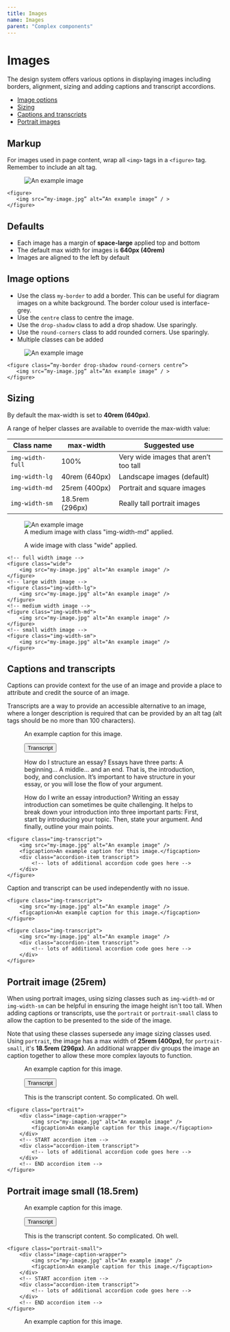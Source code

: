 ```yaml
---
title: Images
name: Images
parent: "Complex components"
---
```

<h1 class="margin-top-zero">Images</h1>
<p class="lead">The design system offers various options in displaying images including  borders, alignment, sizing and adding captions and transcript accordions.
</p>
<ul class="link-list">
	<li><a href="#options">Image options</a></li>
	<li><a href="#sizing">Sizing</a></li>
	<li><a href="#captions">Captions and transcripts</a></li>
	<li><a href="#portrait">Portrait images</a></li>
</ul>
<h2>Markup</h2>
<p>For images used in page content, wrap all <code>&lt;img&gt;</code> tags in a <code>&lt;figure&gt;</code> tag. Remember to include an alt tag.</p>
<figure>
    <img src="/design-system/images/landscape.jpg" alt="An example image" />
</figure>
<div class="highlight">
<pre class="chroma">
<code class="language-html">&lt;figure&gt;
   &lt;img src=&rdquo;my-image.jpg&rdquo; alt=&rdquo;An example image&rdquo; / &gt;
&lt;/figure&gt;</code>
</pre></div>
<h2>Defaults</h2>
<ul>
	<li>Each image has a margin of <strong>space-large</strong> applied top and bottom</li>
	<li>The default max width for images is <strong>640px (40rem)</strong></li>
	<li>Images are aligned to the left by default</li>
</ul>
<a id="options"></a>
<h2>Image options</h2>
<ul>
	<li>Use the class <code>my-border</code> to add a border. This can be useful for diagram images on a white background. The border colour used is interface-grey.</li>
	<li>Use the <code>centre</code> class to centre the image.</li>
	<li>Use the <code>drop-shadow</code> class to add a drop shadow. Use sparingly.</li>
	<li>Use the <code>round-corners</code> class to add rounded corners. Use sparingly.</li>
	<li>Multiple classes can be added</li>
</ul>
<figure class="my-border drop-shadow round-corners centre">
    <img src="/design-system/images/mind-map.png" alt="An example image" />
</figure>
<div class="highlight">
<pre class="chroma">
<code class="language-html">&lt;figure class=&rdquo;my-border drop-shadow round-corners centre&rdquo;&gt;
   &lt;img src=&rdquo;my-image.jpg&rdquo; alt=&rdquo;An example image&rdquo; / &gt;
&lt;/figure&gt;</code>
</pre></div>
<a id="sizing"></a>
<h2>Sizing</h2>
<p>By default the max-width is set to <strong class="nowrap">40rem (640px)</strong>.</p>
<p>A range of helper classes are available to override the max-width value:</p>
<table class="table table-striped">
  <thead>
    <tr>
      <th>Class name</th>
      <th>max-width</th>
      <th>Suggested use</th>
    </tr>
  </thead>
  <tbody>
    <tr>
      <td><code>img-width-full</code></td>
      <td>100%</td>
      <td>Very wide images that aren’t too tall</td>
    </tr>
    <tr>
      <td><code>img-width-lg</code></td>
      <td>40rem (640px)</td>
      <td>Landscape images (default)</td>
    </tr>
    <tr>
      <td><code>img-width-md</code></td>
      <td>25rem (400px)</td>
      <td>Portrait and square images</td>
    </tr>
    <tr>
      <td><code>img-width-sm</code></td>
      <td>18.5rem (296px)</td>
      <td>Really tall portrait images</td>
    </tr>
  </tbody>
</table>
<figure class="img-width-md">
    <img src="/design-system/images/landscape.jpg" alt="An example image" />
	<figcaption>A medium image with class "img-width-md" applied.</figcaption>
</figure>
<figure class="wide">
    <img src="/design-system/images/landscape.jpg" alt="" />
	<figcaption>A wide image with class "wide" applied.</figcaption>
</figure>
<div class="highlight">
<pre class="chroma">
<code class="language-html">&lt;!-- full width image --&gt;
&lt;figure class=&quot;wide&quot;&gt;
    &lt;img src=&quot;my-image.jpg&quot; alt=&quot;An example image&quot; /&gt;
&lt;/figure&gt;
&lt;!-- large width image --&gt;
&lt;figure class=&quot;img-width-lg&quot;&gt;
    &lt;img src=&quot;my-image.jpg&quot; alt=&quot;An example image&quot; /&gt;
&lt;/figure&gt;
&lt;!-- medium width image --&gt;
&lt;figure class=&quot;img-width-md&quot;&gt;
    &lt;img src=&quot;my-image.jpg&quot; alt=&quot;An example image&quot; /&gt;
&lt;/figure&gt;
&lt;!-- small width image --&gt;
&lt;figure class=&quot;img-width-sm&quot;&gt;
    &lt;img src=&quot;my-image.jpg&quot; alt=&quot;An example image&quot; /&gt;
&lt;/figure&gt;</code>
</pre></div>
<a id="captions"></a>
<h2>Captions and transcripts</h2>
<p>Captions can provide context for the use of an image and provide a place to attribute and credit the source of an image.</p>
<p>Transcripts are a way to provide an accessible alternative to an image, where a longer description is required that can be provided by an alt tag (alt tags should be no more than 100 characters).</p>
<!-- START figure caption and transcript -->
<figure>
    <img src="/design-system/images/landscape.jpg" alt="" />
	<figcaption>An example caption for this image.</figcaption>
	<!-- START accordion item -->
	<div class="accordion-item transcript">
		<p class="accordion-header" id="Transcript-headingOne">
		  <button class="accordion-button collapsed" type="button" data-bs-toggle="collapse" data-bs-target="#Transcript-collapseOne" aria-expanded="false" aria-controls="Transcript-collapseOne">
			Transcript
		  </button>
		</p>
		<div id="Transcript-collapseOne" class="accordion-collapse collapse" aria-labelledby="Transcript-headingOne" style="">
		  <div class="accordion-body">
			<p>How do I structure an essay? Essays have three parts: A beginning... A middle... and an end. That is, the introduction, body, and conclusion. It’s important to have structure in your essay, or you will lose the flow of your argument.</p>
			<p>How do I write an essay introduction? Writing an essay introduction can sometimes be quite challenging. It helps to break down your introduction into three important parts: First, start by introducing your topic. Then, state your argument. And finally, outline your main points.</p>
			</div>
		  </div>
	</div>
	<!-- END accordion item -->
</figure>
<!-- END figure caption and transcript -->
<!-- START code example -->
<div class="highlight">
<pre class="chroma">
<code class="language-html">&lt;figure class=&quot;img-transcript&quot;&gt;
	&lt;img src=&quot;my-image.jpg&quot; alt=&quot;An example image&quot; /&gt;
	&lt;figcaption&gt;An example caption for this image.&lt;/figcaption&gt;
	&lt;div class=&quot;accordion-item transcript&quot;&gt; 
		&lt;!-- lots of additional accordion code goes here --&gt;	
	&lt;/div&gt;
&lt;/figure&gt;</code>
</pre></div>
<!-- END code example -->
<p>Caption and transcript can be used independently with no issue.</p>
<!-- START code example -->
<div class="highlight">
<pre class="chroma">
<code class="language-html">&lt;figure class=&quot;img-transcript&quot;&gt;
	&lt;img src=&quot;my-image.jpg&quot; alt=&quot;An example image&quot; /&gt;
	&lt;figcaption&gt;An example caption for this image.&lt;/figcaption&gt;
&lt;/figure&gt;</code>
</pre></div>
<!-- END code example -->
<!-- START code example -->
<div class="highlight">
<pre class="chroma">
<code class="language-html">&lt;figure class=&quot;img-transcript&quot;&gt;
	&lt;img src=&quot;my-image.jpg&quot; alt=&quot;An example image&quot; /&gt;
	&lt;div class=&quot;accordion-item transcript&quot;&gt; 
		&lt;!-- lots of additional accordion code goes here --&gt;	
	&lt;/div&gt;
&lt;/figure&gt;</code>
</pre></div>
<!-- END code example -->
<a id="portrait"></a>
<h2>Portrait image (25rem)</h2>
<p>When using portrait images, using sizing classes such as <code>img-width-md</code> or <code>img-width-sm</code> can be helpful in ensuring the image height isn't too tall. When adding captions or transcripts, use the <code>portrait</code> or <code>portrait-small</code> class to allow the caption to be presented to the side of the image.</p> 
<p>Note that using these classes supersede any image sizing classes used. Using <code>portrait</code>, the image has a max width of <strong>25rem (400px)</strong>, for <code>portrait-small</code>, it's <strong>18.5rem (296px)</strong>. An additional wrapper div groups the image an caption together to allow these more complex layouts to function.</p>
<!-- START figure portrait default -->
<figure class="portrait">
	<div class="image-caption-wrapper">
		<img src="/design-system/images/portrait.jpg" alt="" />
		<figcaption>An example caption for this image.</figcaption>
	</div>
	<!-- START accordion item -->
	<div class="accordion-item transcript">
		<p class="accordion-header" id="Transcript-head1">
		  <button class="accordion-button collapsed" type="button" data-bs-toggle="collapse" data-bs-target="#Transcript-body3" aria-expanded="false" aria-controls="Transcript-body3">
			Transcript
		  </button>
		</p>
		<div id="Transcript-body3" class="accordion-collapse collapse" aria-labelledby="Transcript-head3">
		  <div class="accordion-body">
			 <!-- content goes here -->
			 <p>This is the transcript content. So complicated. Oh well.</p>
		  </div>
		</div>
	</div>
	<!-- END accordion item -->
</figure>
<!-- END figure portrait default -->
<div class="highlight">
<pre class="chroma">
<code class="language-html">&lt;figure class=&quot;portrait&quot;&gt;
	&lt;div class=&quot;image-caption-wrapper&quot;&gt;
		&lt;img src=&quot;my-image.jpg&quot; alt=&quot;An example image&quot; /&gt;
		&lt;figcaption&gt;An example caption for this image.&lt;/figcaption&gt;
	&lt;/div&gt;
	&lt;!-- START accordion item --&gt;
	&lt;div class=&quot;accordion-item transcript&quot;&gt;
		&lt;!-- lots of additional accordion code goes here --&gt;
	&lt;/div&gt;
	&lt;!-- END accordion item --&gt;
&lt;/figure&gt;</code>
</pre></div>
<h2>Portrait image small (18.5rem)</h2>
<!-- START figure portrait default -->
<figure class="portrait-small">
	<div class="image-caption-wrapper">
		<img src="/design-system/images/tall-portrait.jpg" alt="" />
		<figcaption>An example caption for this image.</figcaption>
	</div>
	<!-- START accordion item -->
	<div class="accordion-item transcript">
		<p class="accordion-header" id="Transcript-head1">
		  <button class="accordion-button collapsed" type="button" data-bs-toggle="collapse" data-bs-target="#Transcript-body4" aria-expanded="false" aria-controls="Transcript-body4">
			Transcript
		  </button>
		</p>
		<div id="Transcript-body4" class="accordion-collapse collapse" aria-labelledby="Transcript-head4">
		  <div class="accordion-body">
			 <!-- content goes here -->
			 <p>This is the transcript content. So complicated. Oh well.</p>
		  </div>
		</div>
	</div>
	<!-- END accordion item -->
</figure>
<!-- END figure portrait default -->
<div class="highlight">
<pre class="chroma">
<code class="language-html">&lt;figure class=&quot;portrait-small&quot;&gt;
	&lt;div class=&quot;image-caption-wrapper&quot;&gt;
		&lt;img src=&quot;my-image.jpg&quot; alt=&quot;An example image&quot; /&gt;
		&lt;figcaption&gt;An example caption for this image.&lt;/figcaption&gt;
	&lt;/div&gt;
	&lt;!-- START accordion item --&gt;
	&lt;div class=&quot;accordion-item transcript&quot;&gt;
		&lt;!-- lots of additional accordion code goes here --&gt;
	&lt;/div&gt;
	&lt;!-- END accordion item --&gt;
&lt;/figure&gt;</code>
</pre></div>

<!-- START figure portrait default -->
<figure class="portrait-small">
	<div class="image-caption-wrapper">
		<img src="/design-system/images/tall-portrait.jpg" alt="" />
		<figcaption>An example caption for this image.</figcaption>
	</div>
</figure>
<!-- END figure portrait default -->